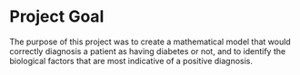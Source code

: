# Project Goal
The purpose of this project was to create a mathematical model that would correctly diagnosis a patient as having diabetes or not, and to identify the biological factors that are most indicative of a positive diagnosis.
